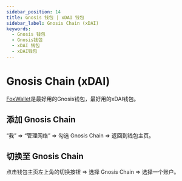 ```yaml
---
sidebar_position: 14
title: Gnosis 钱包 | xDAI 钱包
sidebar_label: Gnosis Chain (xDAI)
keywords:
  - Gnosis 钱包
  - Gnosis钱包
  - xDAI 钱包
  - xDAI钱包
---
```


# Gnosis Chain (xDAI)

[FoxWallet](https://foxwallet.com)是最好用的Gnosis钱包，最好用的xDAI钱包。

## 添加 Gnosis Chain

“我” => “管理网络” => 勾选 Gnosis Chain => 返回到钱包主页。

## 切换至 Gnosis Chain

点击钱包主页左上角的切换按钮 => 选择 Gnosis Chain => 选择一个账户。